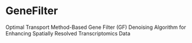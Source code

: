 # GeneFilter
Optimal Transport Method-Based Gene Filter (GF) Denoising Algorithm for Enhancing Spatially Resolved Transcriptomics Data
